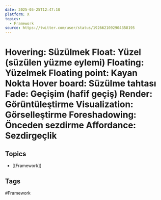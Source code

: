 ```yaml
---
date: 2025-05-25T12:47:18
platform: X
topics:
  - Framework
source: https://twitter.com/user/status/1926621092904358195
---
```

# Hovering: Süzülmek Float: Yüzel (süzülen yüzme eylemi) Floating: Yüzelmek Floating point: Kayan Nokta Hover board: Süzülme tahtası Fade: Geçişim (hafif geçiş) Render: Görüntüleştirme Visualization: Görselleştirme Foreshadowing: Önceden sezdirme Affordance: Sezdirgeçlik

## Topics
- [[Framework]]

## Tags
#Framework